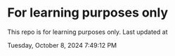# For learning purposes only
This repo is for learning purposes only.
Last updated at

Tuesday, October 8, 2024 7:49:12 PM

